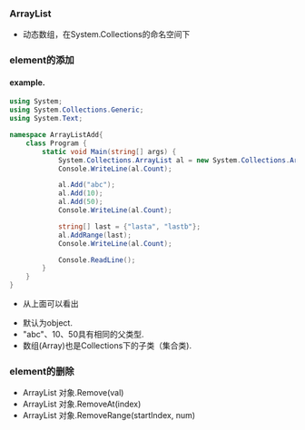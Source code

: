 ### ArrayList
+ 动态数组，在System.Collections的命名空间下


### element的添加
#### example. 
```C#
using System; 
using System.Collections.Generic; 
using System.Text; 

namespace ArrayListAdd{
	class Program {
		static void Main(string[] args) {
			System.Collections.ArrayList al = new System.Collections.ArrayList(3); 
			Console.WriteLine(al.Count); 

			al.Add("abc"); 
			al.Add(10); 
			al.Add(50); 
			Console.WriteLine(al.Count); 

			string[] last = {"lasta", "lastb"}; 
			al.AddRange(last); 
			Console.WriteLine(al.Count); 

			Console.ReadLine(); 
		}
	}
}
```

- 从上面可以看出
+ 默认为object. 
+ "abc"、10、50具有相同的父类型. 
+ 数组(Array)也是Collections下的子类（集合类). 

### element的删除
+ ArrayList 对象.Remove(val)
+ ArrayList 对象.RemoveAt(index)
+ ArrayList 对象.RemoveRange(startIndex, num)